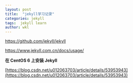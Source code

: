 ```yaml
---
layout: post
title:  "jekyll学习记录"
categories: jekyll
tags:  jekyll learn 
author: wkl
---
```


https://github.com/jekyll/jekyll

https://www.jekyll.com.cn/docs/usage/

**在 CentOS 6 上安装 Jekyll**

[https://blog.csdn.net/u012063703/article/details/53953943](https://blog.csdn.net/u012063703/article/details/53953943)